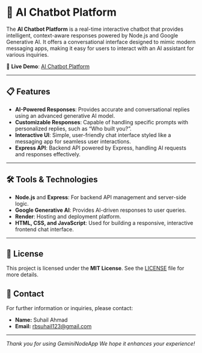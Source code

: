 # 🤖 **AI Chatbot Platform**

The **AI Chatbot Platform** is a real-time interactive chatbot that provides intelligent, context-aware responses powered by Node.js and Google Generative AI. It offers a conversational interface designed to mimic modern messaging apps, making it easy for users to interact with an AI assistant for various inquiries.

🔗 **Live Demo**: [AI Chatbot Platform](https://gemininodeapp-5.onrender.com)

---

## 📋 **Features**

- **AI-Powered Responses**: Provides accurate and conversational replies using an advanced generative AI model.
- **Customizable Responses**: Capable of handling specific prompts with personalized replies, such as “Who built you?”.
- **Interactive UI**: Simple, user-friendly chat interface styled like a messaging app for seamless user interactions.
- **Express API**: Backend API powered by Express, handling AI requests and responses effectively.

---

## 🛠️ **Tools & Technologies**

- **Node.js** and **Express**: For backend API management and server-side logic.
- **Google Generative AI**: Provides AI-driven responses to user queries.
- **Render**: Hosting and deployment platform.
- **HTML, CSS, and JavaScript**: Used for building a responsive, interactive frontend chat interface.

---


## 📝 **License**

This project is licensed under the **MIT License**. See the [LICENSE](LICENSE) file for more details.

## 📧 **Contact**

For further information or inquiries, please contact:
- **Name:** Suhail Ahmad
- **Email:** [rbsuhail123@gmail.com](mailto:rbsuhail123@gmail.com)

---

*Thank you for using GeminiNodeApp We hope it enhances your experience!*
